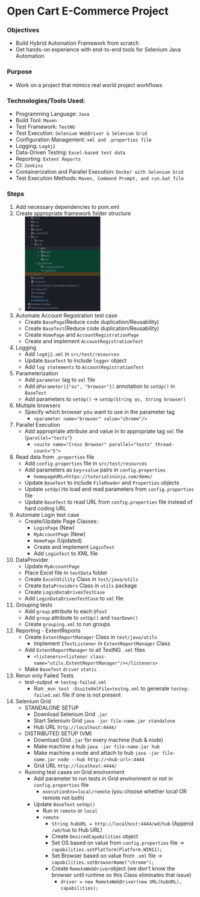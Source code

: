# Open Cart E-Commerce Project

### Objectives

- Build Hybrid Automation Framework from scratch
- Get hands-on experience with end-to-end tools for Selenium Java Automation

### Purpose

- Work on a project that mimics real world project workflows

### Technologies/Tools Used:

- Programming Language: `Java`
- Build Tool: `Maven`
- Test Framework: `TestNG`
- Test Execution: `Selenium WebDriver & Selenium Grid`
- Configuration Management: `xml and .properties file`
- Logging: `Log4j2`
- Data-Driven Testing: `Excel-based test data`
- Reporting: `Extent Reports`
- CI: `Jenkins`
- Containerization and Parallel Execution: `Docker with Selenium Grid`
- Test Execution Methods: `Maven, Command Prompt, and run.bat file`

### Steps

1. Add necessary dependencies to pom.xml
2. Create appropriate framework folder structure
    - <img src="img/folderStructure.png" alt="Folder Structure" height="250" width="200">
3. Automate Account Registration test case
    - Create `BasePage`(Reduce code duplication/Reusability)
    - Create `BaseTest`(Reduce code duplication/Reusability)
    - Create `HomePage` and `AccountRegistrationPage`
    - Create and implement `AccountRegistrationTest`
4. Logging
    - Add `log4j2.xml` in `src/test/resources`
    - Update `BaseTest` to include `logger` object
    - Add `log statements` to `AccountRegistrationTest`
5. Parameterization
    - Add `parameter` tag to `xml` file
    - Add `@Parameter({"os", "browser"})` annotation to `setUp()` in `BaseTest`
    - Add parameters to `setUp()` -> `setUp(String os, String browser)`
6. Multiple browsers
    - Specify which browser you want to use in the parameter tag
        - `<parameter name="browser" value="chrome"/>`
7. Parallel Execution
    - Add appropriate attribute and value in to appropriate tag `xml` file (`parallel="tests"`)
        - `<suite name="Cross Browser" parallel="tests" thread-count="5">`
8. Read data from `.properties` file
    - Add `config.properties` file in `src/test/resources`
    - Add parameters as `key`=`value` pairs in `config.properties`
        - `homepageURL=https://tutorialsninja.com/demo/`
    - Update `BaseTest` to include `FileReader` and `Properties` objects
    - Update `setUp()`to load and read parameters from `config.properties` file
    - Update `BaseTest` to read URL from `config.properties` file instead of hard coding URL
9. Automate Login test case
    - Create/Update Page Classes:
        - `LoginPage` (New)
        - `MyAccountPage` (New)
        - `HomePage` (Updated)
        - Create and implement `LoginTest`
        - Add `LoginTest` to XML file
10. DataProvider
    - Update `MyAccountPage`
    - Place Excel file in `testData` folder
    - Create `ExcelUtility` Class in `test/java/utils`
    - Create `DataProviders` Class in `utils` package
    - Create `LoginDataDrivenTestCase`
    - Add `LoginDataDrivenTestCase` to `xml` file
11. Grouping tests
    - Add `group` attribute to each `@Test`
    - Add `group` attribute to `setUp()` and `tearDown()`
    - Create `grouping.xml` to run groups
12. Reporting - ExtentReports
    - Create `ExtentReportManager` Class in `test/java/utils`
      - Implement `ITestListener` in `ExtentReportManager` Class
    - Add `ExtentReportManager` to all TestNG `.xml` files
      - `<listeners><listener class-name="utils.ExtentReportManager"/></listeners>`
    - Make `BaseTest` `driver` `static`
13. Rerun only Failed Tests
    - test-output => `testng-failed.xml`
      - Run `_mvn test -DsuiteXmlFile=testng.xml` to generate `testng-failed.xml` file if one is not present
14. Selenium Grid
    - STANDALONE SETUP
      - Download Selenium Grid `.jar`
      - Start Selenium Grid `java -jar file-name.jar standalone`
      - Hub URL `http://localhost:4444/`
    - DISTRIBUTED SETUP (VM)
      - Download Grid `.jar` for every machine (hub & node)
      - Make machine a hub `java -jar file-name.jar hub`
      - Make machine a node and attach to hub `java -jar file-name.jar node --hub http://<hub-url>:4444`
      - Grid URL `http://localhost:4444/`
    - Running test cases on Grid environment
      - Add parameter to run tests in Grid environment or not in `config.properties` file
        - `executionEnv=local/remote` (you choose whether local OR remote not both)
      - Update `BaseTest` `setUp()`
        - Run in `remote` or `local`
        - `remote`
          - `String hubURL = http://localhost:4444/wd/hub` (Append `/wd/hub` to Hub URL)
          - Create `DesiredCapabilities` object
          - Set OS based on value from `config.properties` file -> `capabilities.setPlatform(Platform.WIN11);`
          - Set Browser based on value from `.xml` file -> `capabilities.setBrowserName("chrome");`
          - Create `RemoteWebDriver`object (we don't know the browser until runtime so this Class eliminates that issue)
            - `driver = new RemoteWebDriver(new URL(hubURL), capabilities);`